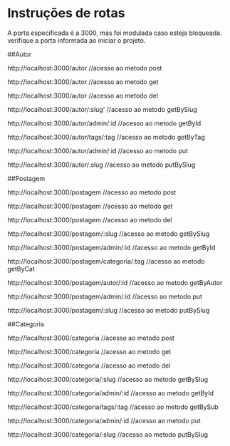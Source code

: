 # Instruções de rotas #

A porta especificada é a 3000, mas foi modulada caso esteja bloqueada.
verifique a porta informada ao iniciar o projeto.

##Autor

http://localhost:3000/autor //acesso ao metodo post

http://localhost:3000/autor //acesso ao metodo get

http://localhost:3000/autor //acesso ao metodo del

http://localhost:3000/autor/:slug' //acesso ao metodo getBySlug

http://localhost:3000/autor/admin/:id //acesso ao metodo getById

http://localhost:3000/autor/tags/:tag //acesso ao metodo getByTag

http://localhost:3000/autor/admin/:id //acesso ao metodo put

http://localhost:3000/autor/:slug //acesso ao metodo putBySlug

##Postagem

http://localhost:3000/postagem //acesso ao metodo post

http://localhost:3000/postagem //acesso ao metodo get

http://localhost:3000/postagem //acesso ao metodo del

http://localhost:3000/postagem/:slug //acesso ao metodo getBySlug

http://localhost:3000/postagem/admin/:id //acesso ao metodo getById

http://localhost:3000/postagem/categoria/:tag //acesso ao metodo getByCat

http://localhost:3000/postagem/autor/:id //acesso ao metodo getByAutor

http://localhost:3000/postagem/admin/:id //acesso ao metodo put

http://localhost:3000/postagem/:slug //acesso ao metodo putBySlug

##Categoria

http://localhost:3000/categoria //acesso ao metodo post

http://localhost:3000/categoria //acesso ao metodo get

http://localhost:3000/categoria //acesso ao metodo del

http://localhost:3000/categoria/:slug //acesso ao metodo getBySlug

http://localhost:3000/categoria/admin/:id //acesso ao metodo getById

http://localhost:3000/categoria/tags/:tag //acesso ao metodo getBySub

http://localhost:3000/categoria/admin/:id //acesso ao metodo put

http://localhost:3000/categoria/:slug //acesso ao metodo putBySlug


